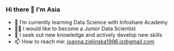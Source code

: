 ### Hi there 👋 I'm Asia



- 🌱 I’m currently learning Data Science with Infoshare Academy
- 🦸‍♀️ I would like to become a Junior Data Scientist 
- 🔭 I seek out new knowledge and actively develop new skills
- 📫 How to reach me: joanna.zielinska1996.jz@gmail.com

